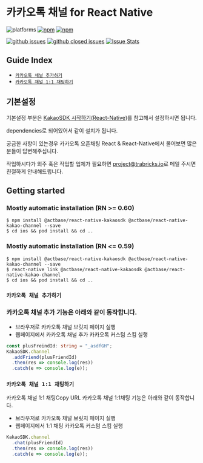 # 카카오톡 채널 for React Native

![platforms](https://img.shields.io/badge/platforms-Android%20%7C%20iOS-brightgreen.svg?style=flat-square&colorB=191A17)
[![npm](https://img.shields.io/npm/v/@actbase/react-native-kakao-channel.svg?style=flat-square)](https://www.npmjs.com/package/@actbase/react-native-kakao-channel)
[![npm](https://img.shields.io/npm/dm/@actbase/react-native-kakao-channel.svg?style=flat-square&colorB=007ec6)](https://www.npmjs.com/package/@actbase/react-native-kakao-channel)

[![github issues](https://img.shields.io/github/issues/trabricks/react-native-kakao-channel.svg?style=flat-square)](https://github.com/trabricks/react-native-kakao-channel/issues)
[![github closed issues](https://img.shields.io/github/issues-closed/trabricks/react-native-kakao-channel.svg?style=flat-square&colorB=44cc11)](https://github.com/trabricks/react-native-kakao-channel/issues?q=is%3Aissue+is%3Aclosed)
[![Issue Stats](https://img.shields.io/issuestats/i/github/trabricks/react-native-kakao-channel.svg?style=flat-square&colorB=44cc11)](http://github.com/trabricks/react-native-kakao-channel/issues)

## Guide Index

- [`카카오톡 채널 추가하기`](#카카오톡-채널-추가하기)
- [`카카오톡 채널 1:1 채팅하기`](#카카오톡-채널-11-채팅하기)

## 기본설정

기본설정 부분은 [KakaoSDK 시작하기(React-Native)](https://github.com/trabricks/react-native-kakaosdk)를 참고해서 설정하시면 됩니다.

dependencies로 되어있어서 같이 설치가 됩니다.

궁금한 사항이 있는경우 카카오톡 오픈채팅 React & React-Native에서 물어보면 많은 분들이 답변해주십니다.

작업하시다가 외주 혹은 작업할 업체가 필요하면 [project@trabricks.io](mailto:project@trabricks.io)로 메일 주시면 친절하게 안내해드립니다.

## Getting started

### Mostly automatic installation (RN >= 0.60)

```
$ npm install @actbase/react-native-kakaosdk @actbase/react-native-kakao-channel --save
$ cd ios && pod install && cd ..
```

### Mostly automatic installation (RN <= 0.59)

```
$ npm install @actbase/react-native-kakaosdk @actbase/react-native-kakao-channel --save
$ react-native link @actbase/react-native-kakaosdk @actbase/react-native-kakao-channel
$ cd ios && pod install && cd ..
```

### `카카오톡 채널 추가하기`

### 카카오톡 채널 추가 기능은 아래와 같이 동작합니다.

- 브라우저로 카카오톡 채널 브릿지 페이지 실행
- 웹페이지에서 카카오톡 채널 추가 카카오톡 커스텀 스킴 실행

```typescript
const plusFreindId: string = "_asdfGH";
KakaoSDK.channel
  .addFriend(plusFriendId)
  .then(res => console.log(res))
  .catch(e => console.log(e));
```

### `카카오톡 채널 1:1 채팅하기`

카카오톡 채널 1:1 채팅Copy URL
카카오톡 채널 1:1채팅 기능은 아래와 같이 동작합니다.

- 브라우저로 카카오톡 채널 브릿지 페이지 실행
- 웹페이지에서 1:1 채팅 카카오톡 커스텀 스킴 실행

```typescript
KakaoSDK.channel
  .chat(plusFriendId)
  .then(res => console.log(res))
  .catch(e => console.log(e));
```
